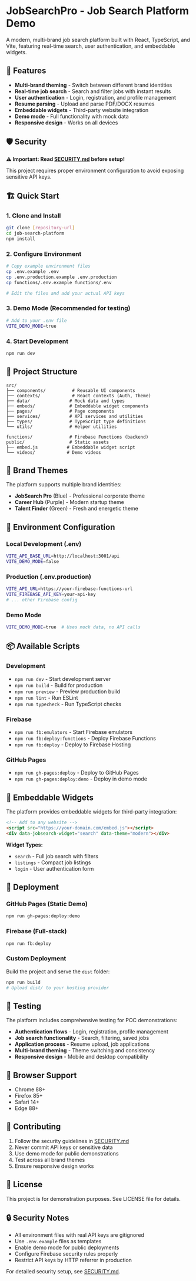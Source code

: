 # JobSearchPro - Job Search Platform Demo

A modern, multi-brand job search platform built with React, TypeScript, and Vite, featuring real-time search, user authentication, and embeddable widgets.

## 🚀 Features

- **Multi-brand theming** - Switch between different brand identities
- **Real-time job search** - Search and filter jobs with instant results
- **User authentication** - Login, registration, and profile management
- **Resume parsing** - Upload and parse PDF/DOCX resumes
- **Embeddable widgets** - Third-party website integration
- **Demo mode** - Full functionality with mock data
- **Responsive design** - Works on all devices

## 🛡️ Security

**⚠️ Important: Read [SECURITY.md](./SECURITY.md) before setup!**

This project requires proper environment configuration to avoid exposing sensitive API keys.

## 🏗️ Quick Start

### 1. Clone and Install
```bash
git clone [repository-url]
cd job-search-platform
npm install
```

### 2. Configure Environment
```bash
# Copy example environment files
cp .env.example .env
cp .env.production.example .env.production
cp functions/.env.example functions/.env

# Edit the files and add your actual API keys
```

### 3. Demo Mode (Recommended for testing)
```bash
# Add to your .env file
VITE_DEMO_MODE=true
```

### 4. Start Development
```bash
npm run dev
```

## 📁 Project Structure

```
src/
├── components/          # Reusable UI components
├── contexts/            # React contexts (Auth, Theme)
├── data/               # Mock data and types
├── embeds/             # Embeddable widget components
├── pages/              # Page components
├── services/           # API services and utilities
├── types/              # TypeScript type definitions
└── utils/              # Helper utilities

functions/              # Firebase Functions (backend)
public/                 # Static assets
├── embed.js           # Embeddable widget script
└── videos/            # Demo videos
```

## 🎨 Brand Themes

The platform supports multiple brand identities:

- **JobSearch Pro** (Blue) - Professional corporate theme
- **Career Hub** (Purple) - Modern startup theme  
- **Talent Finder** (Green) - Fresh and energetic theme

## 🔧 Environment Configuration

### Local Development (.env)
```bash
VITE_API_BASE_URL=http://localhost:3001/api
VITE_DEMO_MODE=false
```

### Production (.env.production)
```bash
VITE_API_URL=https://your-firebase-functions-url
VITE_FIREBASE_API_KEY=your-api-key
# ... other Firebase config
```

### Demo Mode
```bash
VITE_DEMO_MODE=true  # Uses mock data, no API calls
```

## 📦 Available Scripts

### Development
- `npm run dev` - Start development server
- `npm run build` - Build for production
- `npm run preview` - Preview production build
- `npm run lint` - Run ESLint
- `npm run typecheck` - Run TypeScript checks

### Firebase
- `npm run fb:emulators` - Start Firebase emulators
- `npm run fb:deploy:functions` - Deploy Firebase Functions
- `npm run fb:deploy` - Deploy to Firebase Hosting

### GitHub Pages
- `npm run gh-pages:deploy` - Deploy to GitHub Pages
- `npm run gh-pages:deploy:demo` - Deploy in demo mode

## 🔗 Embeddable Widgets

The platform provides embeddable widgets for third-party integration:

```html
<!-- Add to any website -->
<script src="https://your-domain.com/embed.js"></script>
<div data-jobsearch-widget="search" data-theme="modern"></div>
```

**Widget Types:**
- `search` - Full job search with filters
- `listings` - Compact job listings
- `login` - User authentication form

## 🚀 Deployment

### GitHub Pages (Static Demo)
```bash
npm run gh-pages:deploy:demo
```

### Firebase (Full-stack)
```bash
npm run fb:deploy
```

### Custom Deployment
Build the project and serve the `dist` folder:
```bash
npm run build
# Upload dist/ to your hosting provider
```

## 🧪 Testing

The platform includes comprehensive testing for POC demonstrations:

- **Authentication flows** - Login, registration, profile management
- **Job search functionality** - Search, filtering, saved jobs
- **Application process** - Resume upload, job applications
- **Multi-brand theming** - Theme switching and consistency
- **Responsive design** - Mobile and desktop compatibility

## 📱 Browser Support

- Chrome 88+
- Firefox 85+
- Safari 14+
- Edge 88+

## 🤝 Contributing

1. Follow the security guidelines in [SECURITY.md](./SECURITY.md)
2. Never commit API keys or sensitive data
3. Use demo mode for public demonstrations
4. Test across all brand themes
5. Ensure responsive design works

## 📄 License

This project is for demonstration purposes. See LICENSE file for details.

## 🔒 Security Notes

- All environment files with real API keys are gitignored
- Use `.env.example` files as templates
- Enable demo mode for public deployments
- Configure Firebase security rules properly
- Restrict API keys by HTTP referrer in production

For detailed security setup, see [SECURITY.md](./SECURITY.md).